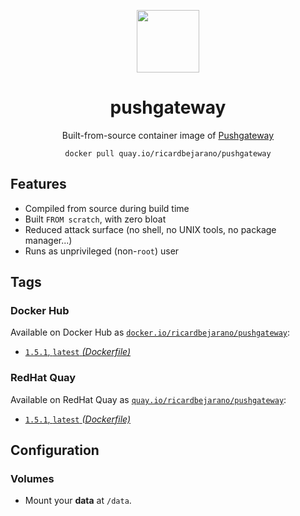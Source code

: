 <div align="center">
	<p><img src="https://emojipedia-us.s3.dualstack.us-west-1.amazonaws.com/thumbs/160/apple/325/fire_1f525.png" width="100px"></p>
	<h1>pushgateway</h1>
	<p>Built-from-source container image of <a href="https://github.com/prometheus/pushgateway">Pushgateway</a></p>
	<code>docker pull quay.io/ricardbejarano/pushgateway</code>
</div>


## Features

* Compiled from source during build time
* Built `FROM scratch`, with zero bloat
* Reduced attack surface (no shell, no UNIX tools, no package manager...)
* Runs as unprivileged (non-`root`) user


## Tags

### Docker Hub

Available on Docker Hub as [`docker.io/ricardbejarano/pushgateway`](https://hub.docker.com/r/ricardbejarano/pushgateway):

- [`1.5.1`, `latest` *(Dockerfile)*](Dockerfile)

### RedHat Quay

Available on RedHat Quay as [`quay.io/ricardbejarano/pushgateway`](https://quay.io/repository/ricardbejarano/pushgateway):

- [`1.5.1`, `latest` *(Dockerfile)*](Dockerfile)


## Configuration

### Volumes

- Mount your **data** at `/data`.
